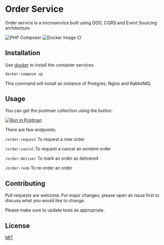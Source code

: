 # Order Service

Order service is a microservice built using DDD, CQRS and Event Sourcing architecture

![PHP Composer](https://github.com/luciano-jr/order-service/workflows/PHP%20Composer/badge.svg?branch=master)
![Docker Image CI](https://github.com/luciano-jr/order-service/workflows/Docker%20Image%20CI/badge.svg?branch=master)


## Installation

Use [docker](https://docs.docker.com/install) to install the container services.

```bash
docker-compose up
```

This command will install an instance of Postgres, Nginx and RabbitMQ.


## Usage
You can get the postman collection using the button:

[![Run in Postman](https://run.pstmn.io/button.svg)](https://app.getpostman.com/run-collection/63b68182803e7c638184#?env%5BOrder%20service%20%3A%3A%20Local%5D=W3sia2V5IjoiT1NFbmRwb2ludCIsInZhbHVlIjoiaHR0cDovLzEwLjI1NC4yNTQuMjU0IiwiZW5hYmxlZCI6dHJ1ZX0seyJrZXkiOiJPU1BvcnQiLCJ2YWx1ZSI6IjgwMjUiLCJlbmFibGVkIjp0cnVlfV0=)

There are few endpoints: 

`/order-request` To request a new order

`/order-cancel` To request a cancel an existent order

`/order-deliver` To mark an order as delivered

`/order-redo` To re-order an order

## Contributing
Pull requests are welcome. For major changes, please open an issue first to discuss what you would like to change.

Please make sure to update tests as appropriate.

## License
[MIT](https://choosealicense.com/licenses/mit/)
